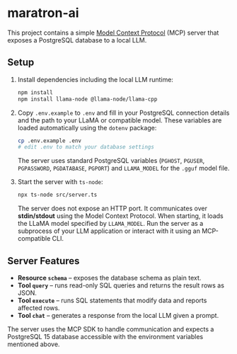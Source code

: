 # maratron-ai

This project contains a simple [Model Context Protocol](https://modelcontextprotocol.io) (MCP) server that exposes a PostgreSQL database to a local LLM.

## Setup

1. Install dependencies including the local LLM runtime:
   ```bash
   npm install
   npm install llama-node @llama-node/llama-cpp
   ```

2. Copy `.env.example` to `.env` and fill in your PostgreSQL connection details and the path to your LLaMA or compatible model. These variables are loaded automatically using the `dotenv` package:
   ```bash
   cp .env.example .env
   # edit .env to match your database settings
   ```

   The server uses standard PostgreSQL variables (`PGHOST`, `PGUSER`, `PGPASSWORD`, `PGDATABASE`, `PGPORT`) and `LLAMA_MODEL` for the `.gguf` model file.

3. Start the server with `ts-node`:
   ```bash
   npx ts-node src/server.ts
   ```
   The server does not expose an HTTP port. It communicates over **stdin/stdout**
   using the Model Context Protocol. When starting, it loads the LLaMA model
   specified by `LLAMA_MODEL`. Run the server as a subprocess of your LLM
   application or interact with it using an MCP-compatible CLI.

## Server Features

- **Resource `schema`** – exposes the database schema as plain text.
- **Tool `query`** – runs read-only SQL queries and returns the result rows as JSON.
- **Tool `execute`** – runs SQL statements that modify data and reports affected rows.
- **Tool `chat`** – generates a response from the local LLM given a prompt.

The server uses the MCP SDK to handle communication and expects a PostgreSQL 15 database accessible with the environment variables mentioned above.